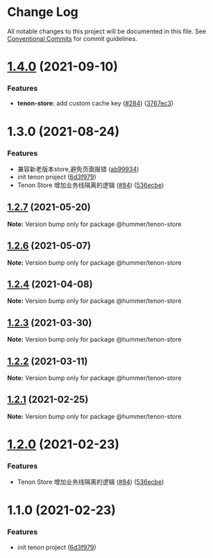 # Change Log

All notable changes to this project will be documented in this file.
See [Conventional Commits](https://conventionalcommits.org) for commit guidelines.

# [1.4.0](https://github.com.cnpmjs.org/didi/Hummer/compare/@hummer/tenon-store@1.3.0...@hummer/tenon-store@1.4.0) (2021-09-10)


### Features

* **tenon-store:** add custom cache key ([#284](https://github.com.cnpmjs.org/didi/Hummer/issues/284)) ([3767ec3](https://github.com.cnpmjs.org/didi/Hummer/commit/3767ec35871a80007b1a36b95ca06e3e3b9e5388))





# 1.3.0 (2021-08-24)


### Features

* 兼容新老版本store,避免页面报错 ([ab99934](https://github.com.cnpmjs.org/didi/Hummer/commit/ab9993442ff6a5007369e2ef2cd00e0039fe9386))
* init tenon project ([6d3f979](https://github.com.cnpmjs.org/didi/Hummer/commit/6d3f97983f4174dc1591e67cc1183862785d1ccc))
* Tenon Store 增加业务线隔离的逻辑 ([#84](https://github.com.cnpmjs.org/didi/Hummer/issues/84)) ([536ecbe](https://github.com.cnpmjs.org/didi/Hummer/commit/536ecbe2968b24caba07c5217a754444bc8dd49f))





## [1.2.7](https://github.com/didi/Hummer/compare/tenon_1.2.2...tenon_1.2.7) (2021-05-20)

**Note:** Version bump only for package @hummer/tenon-store





## [1.2.6](https://github.com/didi/Hummer/compare/tenon_1.2.2...tenon_1.2.6) (2021-05-07)

**Note:** Version bump only for package @hummer/tenon-store





## [1.2.4](https://github.com/didi/Hummer/compare/tenon_1.2.2...tenon_1.2.4) (2021-04-08)

**Note:** Version bump only for package @hummer/tenon-store





## [1.2.3](https://github.com/didi/Hummer/compare/tenon_1.2.2...tenon_1.2.3) (2021-03-30)

**Note:** Version bump only for package @hummer/tenon-store





## [1.2.2](https://github.com/didi/Hummer/compare/tenon_1.2.1...tenon_1.2.2) (2021-03-11)

**Note:** Version bump only for package @hummer/tenon-store





## [1.2.1](https://github.com/didi/Hummer/compare/tenon_1.2.0...tenon_1.2.1) (2021-02-25)

**Note:** Version bump only for package @hummer/tenon-store





# [1.2.0](https://github.com/didi/Hummer/compare/tenon_1.1.0...tenon_1.2.0) (2021-02-23)


### Features

* Tenon Store 增加业务线隔离的逻辑 ([#84](https://github.com/didi/Hummer/issues/84)) ([536ecbe](https://github.com/didi/Hummer/commit/536ecbe2968b24caba07c5217a754444bc8dd49f))





# 1.1.0 (2021-02-23)


### Features

* init tenon project ([6d3f979](https://github.com/didi/Hummer/commit/6d3f97983f4174dc1591e67cc1183862785d1ccc))
